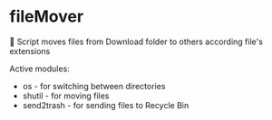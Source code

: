 # fileMover
:file_folder: Script moves files from Download folder to others according file's extensions

Active modules:
* os - for switching between directories
* shutil - for moving files
* send2trash - for sending files to Recycle Bin

